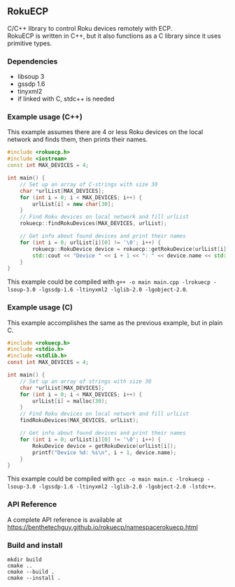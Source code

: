 ## RokuECP
C/C++ library to control Roku devices remotely with ECP.  
RokuECP is written in C++, but it also functions as a C library since it uses primitive types.

### Dependencies
* libsoup 3
* gssdp 1.6
* tinyxml2
* if linked with C, stdc++ is needed

### Example usage (C++)
This example assumes there are 4 or less Roku devices on the local network and finds them, then prints their names.
```cpp
#include <rokuecp.h>
#include <iostream>
const int MAX_DEVICES = 4;

int main() {
    // Set up an array of C-strings with size 30
    char *urlList[MAX_DEVICES];
    for (int i = 0; i < MAX_DEVICES; i++) {
        urlList[i] = new char[30];
    }
    // Find Roku devices on local network and fill urlList
    rokuecp::findRokuDevices(MAX_DEVICES, urlList);

    // Get info about found devices and print their names
    for (int i = 0; urlList[i][0] != '\0'; i++) {
        rokuecp::RokuDevice device = rokuecp::getRokuDevice(urlList[i]);
        std::cout << "Device " << i + 1 << ": " << device.name << std::endl;
    }
}
```
This example could be compiled with `g++ -o main main.cpp -lrokuecp -lsoup-3.0 -lgssdp-1.6 -ltinyxml2 -lglib-2.0 -lgobject-2.0`.

### Example usage (C)
This example accomplishes the same as the previous example, but in plain C.
```C
#include <rokuecp.h>
#include <stdio.h>
#include <stdlib.h>
const int MAX_DEVICES = 4;

int main() {
    // Set up an array of strings with size 30
    char *urlList[MAX_DEVICES];
    for (int i = 0; i < MAX_DEVICES; i++) {
        urlList[i] = malloc(30);
    }
    // Find Roku devices on local network and fill urlList
    findRokuDevices(MAX_DEVICES, urlList);

    // Get info about found devices and print their names
    for (int i = 0; urlList[i][0] != '\0'; i++) {
        RokuDevice device = getRokuDevice(urlList[i]);
        printf("Device %d: %s\n", i + 1, device.name);
    }
}
```
This example could be compiled with `gcc -o main main.c -lrokuecp -lsoup-3.0 -lgssdp-1.6 -ltinyxml2 -lglib-2.0 -lgobject-2.0 -lstdc++`.

### API Reference
A complete API reference is available at https://benthetechguy.github.io/rokuecp/namespacerokuecp.html

### Build and install
```
mkdir build
cmake ..
cmake --build .
cmake --install .
```